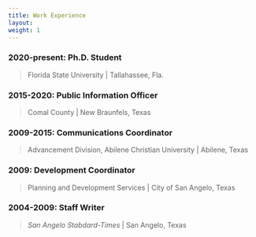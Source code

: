 ```yaml
---
title: Work Experience
layout: 
weight: 1
---
```


### 2020-present: Ph.D. Student
> Florida State University  |  Tallahassee, Fla.

### 2015-2020: Public Information Officer
> Comal County | New Braunfels, Texas

### 2009-2015: Communications Coordinator
> Advancement Division, Abilene Christian University | Abilene, Texas

### 2009: Development Coordinator
> Planning and Development Services | City of San Angelo, Texas

### 2004-2009: Staff Writer
> *San Angelo Stabdard-Times* | San Angelo, Texas

